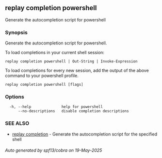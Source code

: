 ## replay completion powershell

Generate the autocompletion script for powershell

### Synopsis

Generate the autocompletion script for powershell.

To load completions in your current shell session:

	replay completion powershell | Out-String | Invoke-Expression

To load completions for every new session, add the output of the above command
to your powershell profile.


```
replay completion powershell [flags]
```

### Options

```
  -h, --help              help for powershell
      --no-descriptions   disable completion descriptions
```

### SEE ALSO

* [replay completion](replay_completion.md)	 - Generate the autocompletion script for the specified shell

###### Auto generated by spf13/cobra on 19-May-2025
